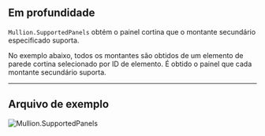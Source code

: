 ## Em profundidade
`Mullion.SupportedPanels` obtém o painel cortina que o montante secundário especificado suporta.

No exemplo abaixo, todos os montantes são obtidos de um elemento de parede cortina selecionado por ID de elemento. É obtido o painel que cada montante secundário suporta.
___
## Arquivo de exemplo

![Mullion.SupportedPanels](./Revit.Elements.Mullion.SupportedPanels_img.jpg)
